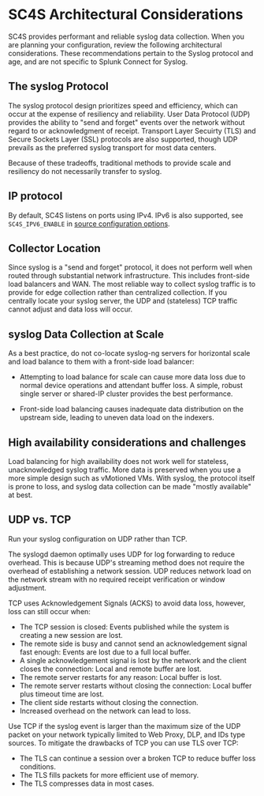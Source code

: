 # SC4S Architectural Considerations

SC4S provides performant and reliable syslog data collection.  When you are planning your configuration, review the following architectural considerations. These recommendations pertain to the Syslog protocol and age, and are not specific to Splunk Connect for Syslog.

## The syslog Protocol

The syslog protocol design prioritizes speed and efficiency, which can occur at the expense of resiliency and reliability.  User Data Protocol (UDP) provides the ability to "send and forget" events over the network without regard to or acknowledgment of receipt. Transport Layer Secuirty (TLS) and Secure Sockets Layer (SSL) protocols are also supported, though UDP prevails as the preferred syslog transport for most data centers.

Because of these tradeoffs, traditional methods to provide scale and resiliency do not necessarily transfer to syslog.  

## IP protocol

By default, SC4S listens on ports using IPv4. IPv6 is also supported, see `SC4S_IPV6_ENABLE` in [source configuration options](https://splunk.github.io/splunk-connect-for-syslog/main/configuration/#syslog-source-configuration).

## Collector Location

Since syslog is a "send and forget" protocol, it does not perform well when routed through substantial network infrastructure. This 
includes front-side load balancers and WAN.  The most reliable way to collect syslog traffic is to provide for edge
collection rather than centralized collection. If you centrally locate your syslog server, the UDP and (stateless)
TCP traffic cannot adjust and data loss will occur.

## syslog Data Collection at Scale
As a best practice, do not co-locate syslog-ng servers for horizontal scale and load balance to them with a front-side load balancer:

* Attempting to load balance for scale can cause more data loss due to normal device operations
and attendant buffer loss. A simple, robust single server or shared-IP cluster provides the best performance.

* Front-side load balancing causes inadequate data distribution on the upstream side, leading to uneven data load on the indexers.

## High availability considerations and challenges

Load balancing for high availability does not work well for stateless, unacknowledged syslog traffic. More data is preserved when you use a more simple design such as vMotioned VMs.  With syslog, the protocol itself is prone to loss, and syslog data collection can be made "mostly available" at best.

## UDP vs. TCP

Run your syslog configuration on UDP rather than TCP.

The syslogd daemon optimally uses UDP for log forwarding to reduce overhead. This is because UDP's streaming method does not require the overhead of establishing a network session. 
UDP reduces network load on the network stream with no required receipt verification or window adjustment.

TCP uses Acknowledgement Signals (ACKS) to avoid data loss, however, loss can still occur when:

* The TCP session is closed: Events published while the system is creating a new session are lost. 
* The remote side is busy and cannot send an acknowledgement signal fast enough: Events are lost due to a full local buffer.
* A single acknowledgement signal is lost by the network and the client closes the connection: Local and remote buffer are lost.
* The remote server restarts for any reason: Local buffer is lost.
* The remote server restarts without closing the connection: Local buffer plus timeout time are lost.
* The client side restarts without closing the connection.
* Increased overhead on the network can lead to loss.
  
Use TCP if the syslog event is larger than the maximum size of the UDP packet on your network typically limited to Web Proxy, DLP, and IDs type sources.
To mitigate the drawbacks of TCP you can use TLS over TCP:

* The TLS can continue a session over a broken TCP to reduce buffer loss conditions.
* The TLS fills packets for more efficient use of memory.
* The TLS compresses data in most cases.
